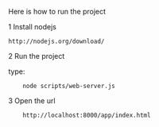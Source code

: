 

Here is how to run the project

1 Install nodejs

	http://nodejs.org/download/
	
2 Run the project

type: 
	
		node scripts/web-server.js

3 Open the url

		http://localhost:8000/app/index.html
